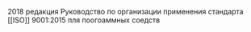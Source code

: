 2018 редакция
Руководство по организации применения стандарта [[ISO]] 9001:2015 пля поогоаммных соедств
